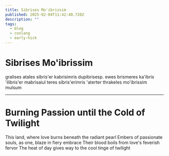 ```yaml
---
title: Sibrises Mo'ibrissim
published: 2025-02-04T11:42:40.720Z
description: ""
tags:
  - blog
  - conlang
  - early-hick
---
```


# Sibrises Mo'ibrissim

gralises atales sibris'er kabrisimris dupibrisesp. ewes brismeres ka'ibris
'ilibris'er mabrisaiul teres sibris'erimris 'aterter thrakeles mo'ibrissim
mulsum

***

# Burning Passion until the Cold of Twilight

This land, where love burns beneath the radiant pearl Embers of passionate
souls, as one, blaze in fiery embrace Their blood boils from love's feverish
fervor The heat of day gives way to the cool tinge of twilight
